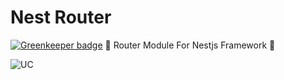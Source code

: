 # Nest Router

[![Greenkeeper badge](https://badges.greenkeeper.io/shekohex/nest-router.svg)](https://greenkeeper.io/)
🔀 Router Module For Nestjs Framework 🐯


![UC](https://www.gannett-cdn.com/-mm-/438112d08852a5cf64fb668899b62a1c6abcfadb/c=0-104-5312-3105&r=x1683&c=3200x1680/local/-/media/2017/05/23/WIGroup/Appleton/636311326049773956-UC.jpg)
